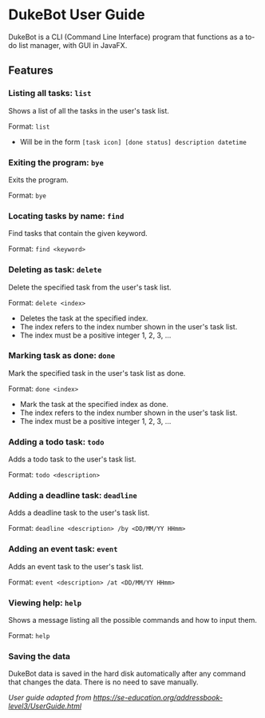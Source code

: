 # DukeBot User Guide

DukeBot is a CLI (Command Line Interface) program that functions as a to-do list manager,
with GUI in JavaFX.

## Features 

### Listing all tasks: ```list```

Shows a list of all the tasks in the user's task list.

Format: ```list```
- Will be in the form ```[task icon] [done status] description datetime```

### Exiting the program: ```bye```

Exits the program.

Format: ```bye```

### Locating tasks by name: ```find```

Find tasks that contain the given keyword.

Format: ```find <keyword>```

### Deleting as task: ```delete```

Delete the specified task from the user's task list.

Format: ```delete <index>```
- Deletes the task at the specified index.
- The index refers to the index number shown in the user's task list.
- The index must be a positive integer 1, 2, 3, …

### Marking task as done: ```done```

Mark the specified task in the user's task list as done.

Format: ```done <index>```
- Mark the task at the specified index as done.
- The index refers to the index number shown in the user's task list.
- The index must be a positive integer 1, 2, 3, …

### Adding a todo task: ```todo```

Adds a todo task to the user's task list.

Format: ```todo <description>```

### Adding a deadline task: ```deadline```

Adds a deadline task to the user's task list.

Format: ```deadline <description> /by <DD/MM/YY HHmm>```

### Adding an event task: ```event```

Adds an event task to the user's task list.

Format: ```event <description> /at <DD/MM/YY HHmm>```

### Viewing help: ```help```

Shows a message listing all the possible commands and how to input them.

Format: ```help```

### Saving the data

DukeBot data is saved in the hard disk automatically after any command that changes the data.
There is no need to save manually.


*User guide adapted from https://se-education.org/addressbook-level3/UserGuide.html*
